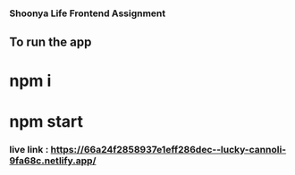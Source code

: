 ### Shoonya Life Frontend Assignment
## To run the app
# npm i
# npm start

### live link : https://66a24f2858937e1eff286dec--lucky-cannoli-9fa68c.netlify.app/
